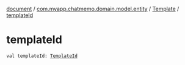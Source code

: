 [document](../../index.md) / [com.myapp.chatmemo.domain.model.entity](../index.md) / [Template](index.md) / [templateId](./template-id.md)

# templateId

`val templateId: `[`TemplateId`](../../com.myapp.chatmemo.domain.model.value/-template-id/index.md)